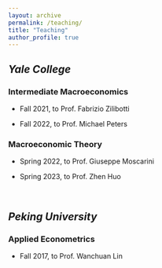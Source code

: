 ```yaml
---
layout: archive
permalink: /teaching/
title: "Teaching"
author_profile: true
---
```


## *Yale College*
### Intermediate Macroeconomics

- Fall 2021, to Prof. Fabrizio Zilibotti

- Fall 2022, to Prof. Michael Peters

### Macroeconomic Theory

- Spring 2022, to Prof. Giuseppe Moscarini

- Spring 2023, to Prof. Zhen Huo

<br/>

## *Peking University*
### Applied Econometrics

- Fall 2017, to Prof. Wanchuan Lin
